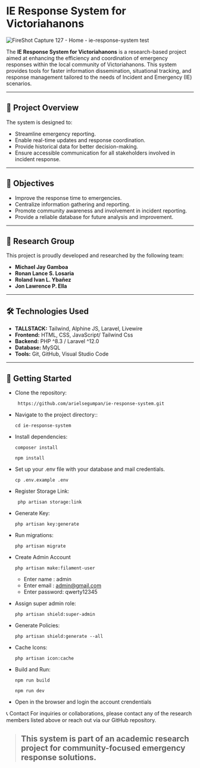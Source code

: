# IE Response System for Victoriahanons

![FireShot Capture 127 - Home -  ie-response-system test](https://github.com/user-attachments/assets/1c4e30dc-1674-400b-bba7-866f244ba83b)

The **IE Response System for Victoriahanons** is a research-based project aimed at enhancing the efficiency and coordination of emergency responses within the local community of Victoriahanons. This system provides tools for faster information dissemination, situational tracking, and response management tailored to the needs of Incident and Emergency (IE) scenarios.

---

## 📌 Project Overview

The system is designed to:

-   Streamline emergency reporting.
-   Enable real-time updates and response coordination.
-   Provide historical data for better decision-making.
-   Ensure accessible communication for all stakeholders involved in incident response.

---

## 🎯 Objectives

-   Improve the response time to emergencies.
-   Centralize information gathering and reporting.
-   Promote community awareness and involvement in incident reporting.
-   Provide a reliable database for future analysis and improvement.

---

## 👥 Research Group

This project is proudly developed and researched by the following team:

-   **Michael Jay Gamboa**
-   **Ronan Lance S. Losaria**
-   **Roland Ivan L. Ybañez**
-   **Jon Lawrence P. Ella**

---

## 🛠️ Technologies Used

-   **TALLSTACK:** Tailwind, Alphine JS, Laravel, Livewire
-   **Frontend:** HTML, CSS, JavaScript/ Tailwind Css
-   **Backend:** PHP ^8.3 / Laravel ^12.0
-   **Database:** MySQL
-   **Tools:** Git, GitHub, Visual Studio Code

---

## 🚀 Getting Started

-   Clone the repository:
    ```
     https://github.com/arielsegumpan/ie-response-system.git
    ```
-   Navigate to the project directory::
    ```
    cd ie-response-system
    ```
-   Install dependencies:
    ```
    composer install
    ```
    ```
    npm install
    ```
-   Set up your .env file with your database and mail credentials.
    ```
    cp .env.example .env
    ```
-   Register Storage Link:
    ```
     php artisan storage:link
    ```
-   Generate Key:
    ```
    php artisan key:generate
    ```
-   Run migrations:
    ```
    php artisan migrate
    ```
-   Create Admin Account
    ```
    php artisan make:filament-user
    ```
    -   Enter name : admin
    -   Enter email : admin@gmail.com
    -   Enter password: qwerty12345
-   Assign super admin role:
    ```
    php artisan shield:super-admin
    ```
-   Generate Policies:
    ```
    php artisan shield:generate --all
    ```
-   Cache Icons:
    ```
    php artisan icon:cache
    ```
-   Build and Run:

    ```
    npm run build
    ```

    ```
    npm run dev
    ```

-   Open in the browser and login the account crendentials

📞 Contact
For inquiries or collaborations, please contact any of the research members listed above or reach out via our GitHub repository.

> ## This system is part of an academic research project for community-focused emergency response solutions.
